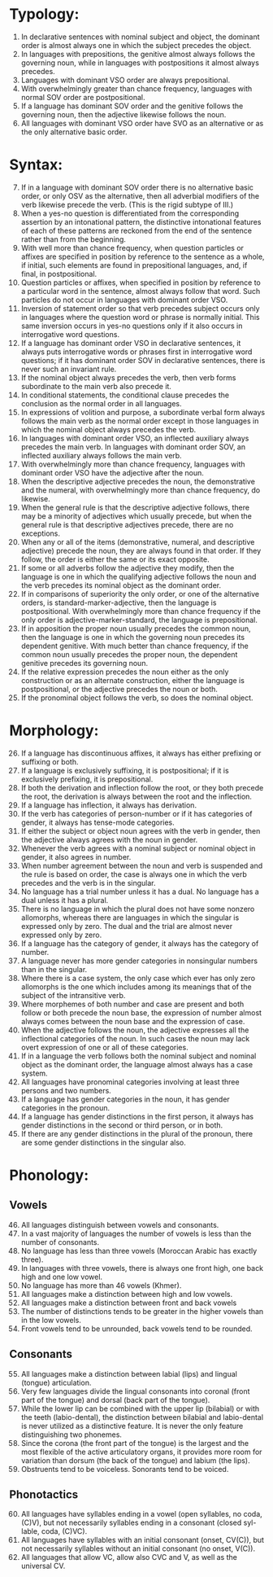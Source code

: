 # Typology:  
1. In declarative sentences with nominal subject and object, the dominant order is almost always one in which the subject precedes the object.  
2. In languages with prepositions, the genitive almost always follows the governing noun, while in languages with postpositions it almost always precedes.  
3. Languages with dominant VSO order are always prepositional.  
4. With overwhelmingly greater than chance frequency, languages with normal SOV order are postpositional.  
5. If a language has dominant SOV order and the genitive follows the governing noun, then the adjective likewise follows the noun.  
6. All languages with dominant VSO order have SVO as an alternative or as the only alternative basic order.  

# Syntax:  
7. If in a language with dominant SOV order there is no alternative basic order, or only OSV as the alternative, then all adverbial modifiers of the verb likewise precede the verb. (This is the rigid subtype of III.)  
8. When a yes-no question is differentiated from the corresponding assertion by an intonational pattern, the distinctive intonational features of each of these patterns are reckoned from the end of the sentence rather than from the beginning.  
9. With well more than chance frequency, when question particles or affixes are specified in position by reference to the sentence as a whole, if initial, such elements are found in prepositional languages, and, if final, in postpositional.  
10. Question particles or affixes, when specified in position by reference to a particular word in the sentence, almost always follow that word. Such particles do not occur in languages with dominant order VSO.  
11. Inversion of statement order so that verb precedes subject occurs only in languages where the question word or phrase is normally initial. This same inversion occurs in yes-no questions only if it also occurs in interrogative word questions.  
12. If a language has dominant order VSO in declarative sentences, it always puts interrogative words or phrases first in interrogative word questions; if it has dominant order SOV in declarative sentences, there is never such an invariant rule.  
13. If the nominal object always precedes the verb, then verb forms subordinate to the main verb also precede it.  
14. In conditional statements, the conditional clause precedes the conclusion as the normal order in all languages.  
15. In expressions of volition and purpose, a subordinate verbal form always follows the main verb as the normal order except in those languages in which the nominal object always precedes the verb.  
16. In languages with dominant order VSO, an inflected auxiliary always precedes the main verb. In languages with dominant order SOV, an inflected auxiliary always follows the main verb.  
17. With overwhelmingly more than chance frequency, languages with dominant order VSO have the adjective after the noun.  
18. When the descriptive adjective precedes the noun, the demonstrative and the numeral, with overwhelmingly more than chance frequency, do likewise.  
19. When the general rule is that the descriptive adjective follows, there may be a minority of adjectives which usually precede, but when the general rule is that descriptive adjectives precede, there are no exceptions.  
20. When any or all of the items (demonstrative, numeral, and descriptive adjective) precede the noun, they are always found in that order. If they follow, the order is either the same or its exact opposite.  
21. If some or all adverbs follow the adjective they modify, then the language is one in which the qualifying adjective follows the noun and the verb precedes its nominal object as the dominant order.  
22. If in comparisons of superiority the only order, or one of the alternative orders, is standard-marker-adjective, then the language is postpositional. With overwhelmingly more than chance frequency if the only order is adjective-marker-standard, the language is prepositional.  
23. If in apposition the proper noun usually precedes the common noun, then the language is one in which the governing noun precedes its dependent genitive. With much better than chance frequency, if the common noun usually precedes the proper noun, the dependent genitive precedes its governing noun.  
24. If the relative expression precedes the noun either as the only construction or as an alternate construction, either the language is postpositional, or the adjective precedes the noun or both.  
25. If the pronominal object follows the verb, so does the nominal object.  

# Morphology:  
26. If a language has discontinuous affixes, it always has either prefixing or suffixing or both.  
27. If a language is exclusively suffixing, it is postpositional; if it is exclusively prefixing, it is prepositional.  
28. If both the derivation and inflection follow the root, or they both precede the root, the derivation is always between the root and the inflection.  
29. If a language has inflection, it always has derivation.
30. If the verb has categories of person-number or if it has categories of gender, it always has tense-mode categories.  
31. If either the subject or object noun agrees with the verb in gender, then the adjective always agrees with the noun in gender.
32. Whenever the verb agrees with a nominal subject or nominal object in gender, it also agrees in number.  
33. When number agreement between the noun and verb is suspended and the rule is based on order, the case is always one in which the verb precedes and the verb is in the singular.
34. No language has a trial number unless it has a dual. No language has a dual unless it has a plural.  
35. There is no language in which the plural does not have some nonzero allomorphs, whereas there are languages in which the singular is expressed only by zero. The dual and the trial are almost never expressed only by zero.
36. If a language has the category of gender, it always has the category of number.  
37. A language never has more gender categories in nonsingular numbers than in the singular.
38. Where there is a case system, the only case which ever has only zero allomorphs is the one which includes among its meanings that of the subject of the intransitive verb.  
39. Where morphemes of both number and case are present and both follow or both precede the noun base, the expression of number almost always comes between the noun base and the expression of case.
40. When the adjective follows the noun, the adjective expresses all the inflectional categories of the noun. In such cases the noun may lack overt expression of one or all of these categories.  
41. If in a language the verb follows both the nominal subject and nominal object as the dominant order, the language almost always has a case system.
42. All languages have pronominal categories involving at least three persons and two numbers.  
43. If a language has gender categories in the noun, it has gender categories in the pronoun.
44. If a language has gender distinctions in the first person, it always has gender distinctions in the second or third person, or in both.  
45. If there are any gender distinctions in the plural of the pronoun, there are some gender distinctions in the singular also.  

# Phonology:  
## Vowels
46. All languages distinguish between vowels and consonants.  
47. In a vast majority of languages the number of vowels is less than the number of consonants.  
48. No language has less than three vowels (Moroccan Arabic has exactly three).  
49. In languages with three vowels, there is always one front high, one back high and one low vowel.  
50. No language has more than 46 vowels (Khmer).  
51. All languages make a distinction between high and low vowels.  
52. All languages make a distinction between front and back vowels  
53. The number of distinctions tends to be greater in the higher vowels than in the low vowels.  
54. Front vowels tend to be unrounded, back vowels tend to be rounded.  

## Consonants
55. All languages make a distinction between labial (lips) and lingual (tongue) articulation.  
56. Very few languages divide the lingual consonants into coronal (front part of the tongue) and dorsal (back part of the tongue).  
57. While the lower lip can be combined with the upper lip (bilabial) or with the teeth (labio-dental), the distinction between bilabial and labio-dental is never utilized as a distinctive feature. It is never the only feature distinguishing two phonemes.  
58. Since the corona (the front part of the tongue) is the largest and the most flexible of the active articulatory organs, it provides more room for variation than dorsum (the back of the tongue) and labium (the lips).  
59. Obstruents tend to be voiceless. Sonorants tend to be voiced.  

## Phonotactics
60. All languages have syllables ending in a vowel (open syllables, no coda, (C)V), but not necessarily syllables ending in a consonant (closed syl- lable, coda, (C)VC).  
61. All languages have syllables with an initial consonant (onset, CV(C)), but not necessarily syllables without an initial consonant (no onset, V(C)).  
62. All languages that allow VC, allow also CVC and V, as well as the universal CV.  
